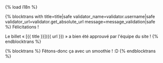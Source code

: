 {% load i18n %}


{% blocktrans with title=title|safe validator_name=validator.username|safe validator_url=validator.get_absolute_url message=message_validation|safe %}
Félicitations !

Le billet « [{{ title }}]({{ url }}) » a bien été approuvé par l'équipe du site !
{% endblocktrans %}


{% blocktrans %}
Fêtons-donc ça avec un smoothie ! :D
{% endblocktrans %}
